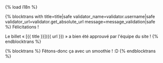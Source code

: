 {% load i18n %}


{% blocktrans with title=title|safe validator_name=validator.username|safe validator_url=validator.get_absolute_url message=message_validation|safe %}
Félicitations !

Le billet « [{{ title }}]({{ url }}) » a bien été approuvé par l'équipe du site !
{% endblocktrans %}


{% blocktrans %}
Fêtons-donc ça avec un smoothie ! :D
{% endblocktrans %}
